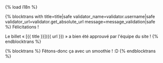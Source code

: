 {% load i18n %}


{% blocktrans with title=title|safe validator_name=validator.username|safe validator_url=validator.get_absolute_url message=message_validation|safe %}
Félicitations !

Le billet « [{{ title }}]({{ url }}) » a bien été approuvé par l'équipe du site !
{% endblocktrans %}


{% blocktrans %}
Fêtons-donc ça avec un smoothie ! :D
{% endblocktrans %}
